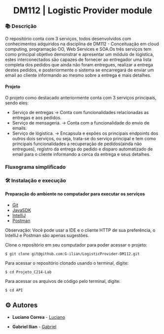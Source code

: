 <h1 align="center">DM112 | Logistic Provider module</h1>

### :books: Descrição
<p>O repositório conta com 3 serviços, todos desenvolvidos com conhecimentos adquiridos na disciplina de DM112 - Conceituação em cloud computing, programação OO, Web Services e SOA.Os três serviços tem como principal objetivo demonstrar e apresentar um módulo de lógistica, estes interconectados são capazes de fornecer ao entregador uma lista completa dos pedidos que ainda não foram entregues, realizar a entrega destes pedidos, e posteriormente o sistema se encarregará de enviar um email ao cliente informando ao mesmo sobre a entrega e mais detalhes. </p>

#### Projeto
O projeto como destacado anteriormente conta com 3 serviços principais, sendo eles:
- Serviço de entregas -> Conta com funcionalidades relacionadas as entregas e aos pedidos.
- Serviço de mensageria. -> Conta com a funcionalidade do envio de emails.
- Serviço de lógistica. -> Encapsula e expões os principais endpoints dos outros dois serviços, ou seja, trata-se do serviço principal e tem como principais funcionalidades a recuperação de pedidos(ainda não entregues), registro da entrega do pedido e disparo automatizado de email para o cliente informando a cerca da entrega e seus detalhes.

### Fluxograma simplificado

### :hammer_and_wrench: Instalação e execução
#### Preparação do ambiente no computador para executar os serviços
- [Git](https://git-scm.com/)
- [JavaSDK](https://www.oracle.com/java/technologies/downloads/)
- [IntelliJ](https://www.jetbrains.com/pt-br/idea/download/)
- [Postman](https://www.postman.com/downloads/)

Observação: Você pode usar a IDE e o cliente HTTP de sua preferência, o IntelliJ e Postman são apenas sugestões.

Clone o repositório em seu computador para poder acessar o projeto:
```
$ git clone git@github.com:G-ilian/LogisticProvider-DM112.git
```


Para acessar o repositório clonado usando o terminal, digite: 
```
$ cd Projeto_C214-Lab
```
Para acessar os arquivos de código pelo terminal, digite:
```
$ cd API
```

## :gear: Autores

* **Luciano Correa** - [Luciano](https://github.com/LuciMito)

* **Gabriel Ilian** - [Gabriel](https://github.com/G-ilian) 